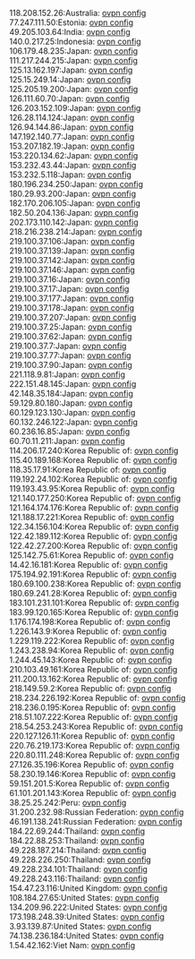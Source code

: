 118.208.152.26:Australia: [ovpn config](vpn/118_208_152_26.ovpn)  
77.247.111.50:Estonia: [ovpn config](vpn/77_247_111_50.ovpn)  
49.205.103.64:India: [ovpn config](vpn/49_205_103_64.ovpn)  
140.0.217.25:Indonesia: [ovpn config](vpn/140_0_217_25.ovpn)  
106.179.48.235:Japan: [ovpn config](vpn/106_179_48_235.ovpn)  
111.217.244.215:Japan: [ovpn config](vpn/111_217_244_215.ovpn)  
125.13.162.197:Japan: [ovpn config](vpn/125_13_162_197.ovpn)  
125.15.249.14:Japan: [ovpn config](vpn/125_15_249_14.ovpn)  
125.205.19.200:Japan: [ovpn config](vpn/125_205_19_200.ovpn)  
126.111.60.70:Japan: [ovpn config](vpn/126_111_60_70.ovpn)  
126.203.152.109:Japan: [ovpn config](vpn/126_203_152_109.ovpn)  
126.28.114.124:Japan: [ovpn config](vpn/126_28_114_124.ovpn)  
126.94.144.86:Japan: [ovpn config](vpn/126_94_144_86.ovpn)  
147.192.140.77:Japan: [ovpn config](vpn/147_192_140_77.ovpn)  
153.207.182.19:Japan: [ovpn config](vpn/153_207_182_19.ovpn)  
153.220.134.62:Japan: [ovpn config](vpn/153_220_134_62.ovpn)  
153.232.43.44:Japan: [ovpn config](vpn/153_232_43_44.ovpn)  
153.232.5.118:Japan: [ovpn config](vpn/153_232_5_118.ovpn)  
180.196.234.250:Japan: [ovpn config](vpn/180_196_234_250.ovpn)  
180.29.93.200:Japan: [ovpn config](vpn/180_29_93_200.ovpn)  
182.170.206.105:Japan: [ovpn config](vpn/182_170_206_105.ovpn)  
182.50.204.136:Japan: [ovpn config](vpn/182_50_204_136.ovpn)  
202.173.110.142:Japan: [ovpn config](vpn/202_173_110_142.ovpn)  
218.216.238.214:Japan: [ovpn config](vpn/218_216_238_214.ovpn)  
219.100.37.106:Japan: [ovpn config](vpn/219_100_37_106.ovpn)  
219.100.37.139:Japan: [ovpn config](vpn/219_100_37_139.ovpn)  
219.100.37.142:Japan: [ovpn config](vpn/219_100_37_142.ovpn)  
219.100.37.146:Japan: [ovpn config](vpn/219_100_37_146.ovpn)  
219.100.37.16:Japan: [ovpn config](vpn/219_100_37_16.ovpn)  
219.100.37.17:Japan: [ovpn config](vpn/219_100_37_17.ovpn)  
219.100.37.177:Japan: [ovpn config](vpn/219_100_37_177.ovpn)  
219.100.37.178:Japan: [ovpn config](vpn/219_100_37_178.ovpn)  
219.100.37.207:Japan: [ovpn config](vpn/219_100_37_207.ovpn)  
219.100.37.25:Japan: [ovpn config](vpn/219_100_37_25.ovpn)  
219.100.37.62:Japan: [ovpn config](vpn/219_100_37_62.ovpn)  
219.100.37.7:Japan: [ovpn config](vpn/219_100_37_7.ovpn)  
219.100.37.77:Japan: [ovpn config](vpn/219_100_37_77.ovpn)  
219.100.37.90:Japan: [ovpn config](vpn/219_100_37_90.ovpn)  
221.118.9.81:Japan: [ovpn config](vpn/221_118_9_81.ovpn)  
222.151.48.145:Japan: [ovpn config](vpn/222_151_48_145.ovpn)  
42.148.35.184:Japan: [ovpn config](vpn/42_148_35_184.ovpn)  
59.129.80.180:Japan: [ovpn config](vpn/59_129_80_180.ovpn)  
60.129.123.130:Japan: [ovpn config](vpn/60_129_123_130.ovpn)  
60.132.246.122:Japan: [ovpn config](vpn/60_132_246_122.ovpn)  
60.236.16.85:Japan: [ovpn config](vpn/60_236_16_85.ovpn)  
60.70.11.211:Japan: [ovpn config](vpn/60_70_11_211.ovpn)  
114.206.17.240:Korea Republic of: [ovpn config](vpn/114_206_17_240.ovpn)  
115.40.189.168:Korea Republic of: [ovpn config](vpn/115_40_189_168.ovpn)  
118.35.17.91:Korea Republic of: [ovpn config](vpn/118_35_17_91.ovpn)  
119.192.24.102:Korea Republic of: [ovpn config](vpn/119_192_24_102.ovpn)  
119.193.43.95:Korea Republic of: [ovpn config](vpn/119_193_43_95.ovpn)  
121.140.177.250:Korea Republic of: [ovpn config](vpn/121_140_177_250.ovpn)  
121.164.174.176:Korea Republic of: [ovpn config](vpn/121_164_174_176.ovpn)  
121.188.17.221:Korea Republic of: [ovpn config](vpn/121_188_17_221.ovpn)  
122.34.156.104:Korea Republic of: [ovpn config](vpn/122_34_156_104.ovpn)  
122.42.189.112:Korea Republic of: [ovpn config](vpn/122_42_189_112.ovpn)  
122.42.27.200:Korea Republic of: [ovpn config](vpn/122_42_27_200.ovpn)  
125.142.75.61:Korea Republic of: [ovpn config](vpn/125_142_75_61.ovpn)  
14.42.16.181:Korea Republic of: [ovpn config](vpn/14_42_16_181.ovpn)  
175.194.92.191:Korea Republic of: [ovpn config](vpn/175_194_92_191.ovpn)  
180.69.100.238:Korea Republic of: [ovpn config](vpn/180_69_100_238.ovpn)  
180.69.241.28:Korea Republic of: [ovpn config](vpn/180_69_241_28.ovpn)  
183.101.231.101:Korea Republic of: [ovpn config](vpn/183_101_231_101.ovpn)  
183.99.120.165:Korea Republic of: [ovpn config](vpn/183_99_120_165.ovpn)  
1.176.174.198:Korea Republic of: [ovpn config](vpn/1_176_174_198.ovpn)  
1.226.143.9:Korea Republic of: [ovpn config](vpn/1_226_143_9.ovpn)  
1.229.119.222:Korea Republic of: [ovpn config](vpn/1_229_119_222.ovpn)  
1.243.238.94:Korea Republic of: [ovpn config](vpn/1_243_238_94.ovpn)  
1.244.45.143:Korea Republic of: [ovpn config](vpn/1_244_45_143.ovpn)  
210.103.49.161:Korea Republic of: [ovpn config](vpn/210_103_49_161.ovpn)  
211.200.13.162:Korea Republic of: [ovpn config](vpn/211_200_13_162.ovpn)  
218.149.59.2:Korea Republic of: [ovpn config](vpn/218_149_59_2.ovpn)  
218.234.226.192:Korea Republic of: [ovpn config](vpn/218_234_226_192.ovpn)  
218.236.0.195:Korea Republic of: [ovpn config](vpn/218_236_0_195.ovpn)  
218.51.107.222:Korea Republic of: [ovpn config](vpn/218_51_107_222.ovpn)  
218.54.253.243:Korea Republic of: [ovpn config](vpn/218_54_253_243.ovpn)  
220.127.126.11:Korea Republic of: [ovpn config](vpn/220_127_126_11.ovpn)  
220.76.219.173:Korea Republic of: [ovpn config](vpn/220_76_219_173.ovpn)  
220.80.111.248:Korea Republic of: [ovpn config](vpn/220_80_111_248.ovpn)  
27.126.35.196:Korea Republic of: [ovpn config](vpn/27_126_35_196.ovpn)  
58.230.19.146:Korea Republic of: [ovpn config](vpn/58_230_19_146.ovpn)  
59.151.201.5:Korea Republic of: [ovpn config](vpn/59_151_201_5.ovpn)  
61.101.201.143:Korea Republic of: [ovpn config](vpn/61_101_201_143.ovpn)  
38.25.25.242:Peru: [ovpn config](vpn/38_25_25_242.ovpn)  
31.200.232.98:Russian Federation: [ovpn config](vpn/31_200_232_98.ovpn)  
46.191.138.241:Russian Federation: [ovpn config](vpn/46_191_138_241.ovpn)  
184.22.69.244:Thailand: [ovpn config](vpn/184_22_69_244.ovpn)  
184.22.88.253:Thailand: [ovpn config](vpn/184_22_88_253.ovpn)  
49.228.187.214:Thailand: [ovpn config](vpn/49_228_187_214.ovpn)  
49.228.226.250:Thailand: [ovpn config](vpn/49_228_226_250.ovpn)  
49.228.234.101:Thailand: [ovpn config](vpn/49_228_234_101.ovpn)  
49.228.243.116:Thailand: [ovpn config](vpn/49_228_243_116.ovpn)  
154.47.23.116:United Kingdom: [ovpn config](vpn/154_47_23_116.ovpn)  
108.184.27.65:United States: [ovpn config](vpn/108_184_27_65.ovpn)  
134.209.96.222:United States: [ovpn config](vpn/134_209_96_222.ovpn)  
173.198.248.39:United States: [ovpn config](vpn/173_198_248_39.ovpn)  
3.93.139.87:United States: [ovpn config](vpn/3_93_139_87.ovpn)  
74.138.236.184:United States: [ovpn config](vpn/74_138_236_184.ovpn)  
1.54.42.162:Viet Nam: [ovpn config](vpn/1_54_42_162.ovpn)  
